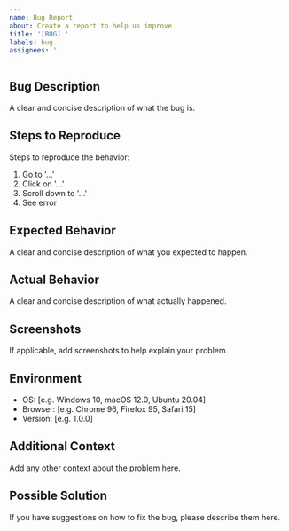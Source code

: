 ```yaml
---
name: Bug Report
about: Create a report to help us improve
title: '[BUG] '
labels: bug
assignees: ''
---
```


## Bug Description

A clear and concise description of what the bug is.

## Steps to Reproduce

Steps to reproduce the behavior:
1. Go to '...'
2. Click on '...'
3. Scroll down to '...'
4. See error

## Expected Behavior

A clear and concise description of what you expected to happen.

## Actual Behavior

A clear and concise description of what actually happened.

## Screenshots

If applicable, add screenshots to help explain your problem.

## Environment

- OS: [e.g. Windows 10, macOS 12.0, Ubuntu 20.04]
- Browser: [e.g. Chrome 96, Firefox 95, Safari 15]
- Version: [e.g. 1.0.0]

## Additional Context

Add any other context about the problem here.

## Possible Solution

If you have suggestions on how to fix the bug, please describe them here.
